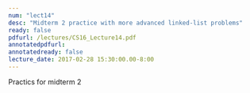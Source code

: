 ```yaml
---
num: "lect14"
desc: "Midterm 2 practice with more advanced linked-list problems"
ready: false
pdfurl: /lectures/CS16_Lecture14.pdf
annotatedpdfurl: 
annotatedready: false
lecture_date: 2017-02-28 15:30:00.00-8:00
---
```


Practics for midterm 2
